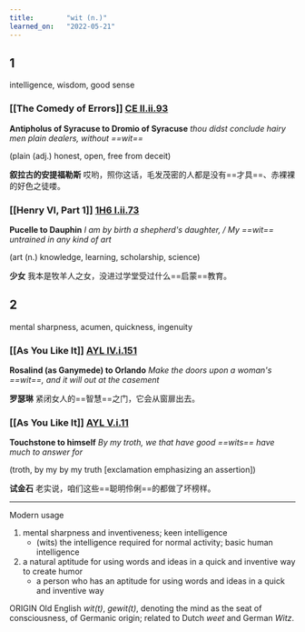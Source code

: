 ```yaml
---
title:        "wit (n.)"
learned_on:   "2022-05-21"
---
```


## 1 

intelligence, wisdom, good sense

### [[The Comedy of Errors]] [CE II.ii.93](https://www.shakespeareswords.com/Public/Play.aspx?Act=2&Scene=2&WorkId=1#112895) 

**Antipholus of Syracuse to Dromio of Syracuse** *thou didst conclude hairy men plain dealers, without ==wit==*

(plain (adj.) honest, open, free from deceit)

**叙拉古的安提福勒斯** 哎哟，照你这话，毛发茂密的人都是没有==才具==、赤裸裸的好色之徒喽。

### [[Henry VI, Part 1]] [1H6 I.ii.73](https://www.shakespeareswords.com/Public/Play.aspx?Act=1&Scene=2&WorkId=25#201194) 

**Pucelle to Dauphin** *I am by birth a shepherd's daughter, / My ==wit== untrained in any kind of art*

(art (n.) knowledge, learning, scholarship, science)

**少女** 我本是牧羊人之女，没进过学堂受过什么==启蒙==教育。

## 2 

mental sharpness, acumen, quickness, ingenuity

### [[As You Like It]] [AYL IV.i.151](https://www.shakespeareswords.com/Public/Play.aspx?Act=4&Scene=1&WorkId=26#207256) 

**Rosalind (as Ganymede) to Orlando** *Make the doors upon a woman's ==wit==, and it will out at the casement*

**罗瑟琳** 紧闭女人的==智慧==之门，它会从窗扉出去。

### [[As You Like It]] [AYL V.i.11](https://www.shakespeareswords.com/Public/Play.aspx?Act=5&Scene=1&WorkId=26#207616) 

**Touchstone to himself** *By my troth, we that have good ==wits== have much to answer for*

(troth, by my by my truth \[exclamation emphasizing an assertion\])

**试金石** 老实说，咱们这些==聪明伶俐==的都做了坏榜样。


-----

Modern usage

1. mental sharpness and inventiveness; keen intelligence
    - (wits) the intelligence required for normal activity; basic human intelligence
2. a natural aptitude for using words and ideas in a quick and inventive way to create humor
    - a person who has an aptitude for using words and ideas in a quick and inventive way


ORIGIN Old English *wit(t)*, *gewit(t)*, denoting the mind as the seat of consciousness, of Germanic origin; related to Dutch *weet* and German *Witz*.

